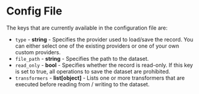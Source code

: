 # Config File

The keys that are currently available in the configuration file are:

* `type` - **string** - Specifies the provider used to load/save the record. You can either select one of the existing providers or one of your own custom providers.
* `file_path` - **string** - Specifies the path to the dataset.
* `read_only` - **bool** - Specifies whether the record is read-only. If this key is set to true, all operations to save the dataset are prohibited.
* `transformers` - **list[object]** - Lists one or more transformers that are executed before reading from / writing to the dataset.
